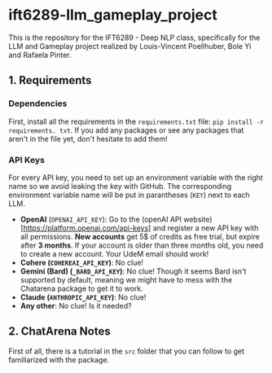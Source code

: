 # ift6289-llm_gameplay_project
This is the repository for the IFT6289 - Deep NLP class, specifically for the LLM and Gameplay project realized by Louis-Vincent Poellhuber, Bole Yi and Rafaela Pinter. 


## 1. Requirements

### Dependencies
First, install all the requirements in the `requirements.txt` file: `pip install -r requirements. txt`. If you add any packages or see any packages that aren't in the file yet, don't hesitate to add them! 

### API Keys
For every API key, you need to set up an environment variable with the right name so we avoid leaking the key with GitHub. The corresponding environment variable name will be put in parantheses (`KEY`) next to each LLM. 
- **OpenAI** (`OPENAI_API_KEY`): Go to the (openAI API website)[https://platform.openai.com/api-keys] and register a new API key with all permissions. **New accounts** get 5$ of credits as free trial, but expire after **3 months**. If your account is older than three months old, you need to create a new account. Your UdeM email should work! 
- **Cohere (`COHEREAI_API_KEY`)**: No clue!
- **Gemini (Bard) (`_BARD_API_KEY`)**: No clue! Though it seems Bard isn't supported by default, meaning we might have to mess with the Chatarena package to get it to work. 
- **Claude (`ANTHROPIC_API_KEY`)**: No clue!
- **Any other**: No clue! Is it needed?

## 2. ChatArena Notes

First of all, there is a tutorial in the `src` folder that you can follow to get familiarized with the package. 